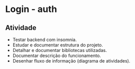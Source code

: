 # Login - auth

## Atividade
- Testar backend com insomnia.
- Estudar e documentar estrutura do projeto.
- Detalhar e documentar bibliotecas utilizadas.
- Documentar descrição do funcionamento.
- Desenhar fluxo de informação (diagrama de atividades).